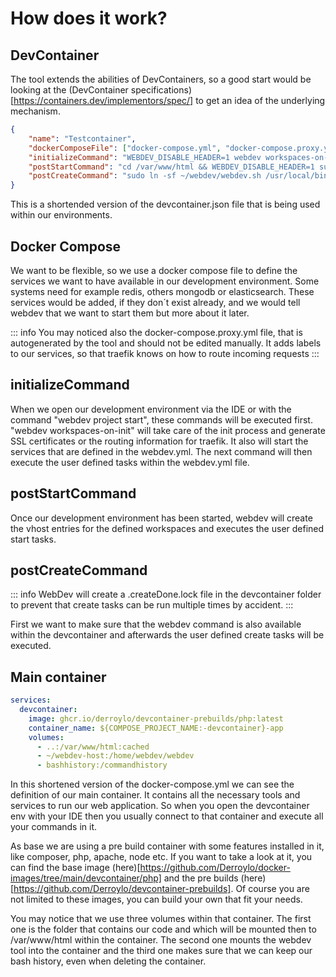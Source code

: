 # How does it work?

## DevContainer
The tool extends the abilities of DevContainers, so a good start would be looking at the (DevContainer specifications)[https://containers.dev/implementors/spec/] to get an idea of the underlying mechanism.

```json
{
	"name": "Testcontainer",
	"dockerComposeFile": ["docker-compose.yml", "docker-compose.proxy.yml"],
	"initializeCommand": "WEBDEV_DISABLE_HEADER=1 webdev workspaces-on-init && WEBDEV_DISABLE_HEADER=1 webdev tasks init",
	"postStartCommand": "cd /var/www/html && WEBDEV_DISABLE_HEADER=1 sudo webdev workspaces-post-start && WEBDEV_DISABLE_HEADER=1 webdev tasks start",
	"postCreateCommand": "sudo ln -sf ~/webdev/webdev.sh /usr/local/bin/webdev && cd /var/www/html && WEBDEV_DISABLE_HEADER=1 webdev tasks create"
}
```

This is a shortended version of the devcontainer.json file that is being used within our environments.

## Docker Compose

We want to be flexible, so we use a docker compose file to define the services we want to have available in our development environment. Some systems need for example redis, others mongodb or elasticsearch. These services would be added, if they don´t exist already, and we would tell webdev that we want to start them but more about it later.

::: info
You may noticed also the docker-compose.proxy.yml file, that is autogenerated by the tool and should not be edited manually. It adds labels to our services, so that traefik knows on how to route incoming requests
:::

## initializeCommand

When we open our development environment via the IDE or with the command "webdev project start", these commands will be executed first. "webdev workspaces-on-init" will take care of the init process and generate SSL certificates or the routing information for traefik. It also will start the services that are defined in the webdev.yml. The next command will then execute the user defined tasks within the webdev.yml file.

## postStartCommand

Once our development environment has been started, webdev will create the vhost entries for the defined workspaces and executes the user defined start tasks.

## postCreateCommand

::: info
WebDev will create a .createDone.lock file in the devcontainer folder to prevent that create tasks can be run multiple times by accident.
:::

First we want to make sure that the webdev command is also available within the devcontainer and afterwards the user defined create tasks will be executed.

## Main container

```yaml
services:
  devcontainer:
    image: ghcr.io/derroylo/devcontainer-prebuilds/php:latest
    container_name: ${COMPOSE_PROJECT_NAME:-devcontainer}-app
    volumes:
      - ..:/var/www/html:cached
      - ~/webdev-host:/home/webdev/webdev
      - bashhistory:/commandhistory
```

In this shortened version of the docker-compose.yml we can see the definition of our main container. It contains all the necessary tools and services to run our web application. So when you open the devcontainer env with your IDE then you usually connect to that container and execute all your commands in it.

As base we are using a pre build container with some features installed in it, like composer, php, apache, node etc. If you want to take a look at it, you can find the base image (here)[https://github.com/Derroylo/docker-images/tree/main/devcontainer/php] and the pre builds (here)[https://github.com/Derroylo/devcontainer-prebuilds]. Of course you are not limited to these images, you can build your own that fit your needs.

You may notice that we use three volumes within that container. The first one is the folder that contains our code and which will be mounted then to /var/www/html within the container. The second one mounts the webdev tool into the container and the third one makes sure that we can keep our bash history, even when deleting the container.